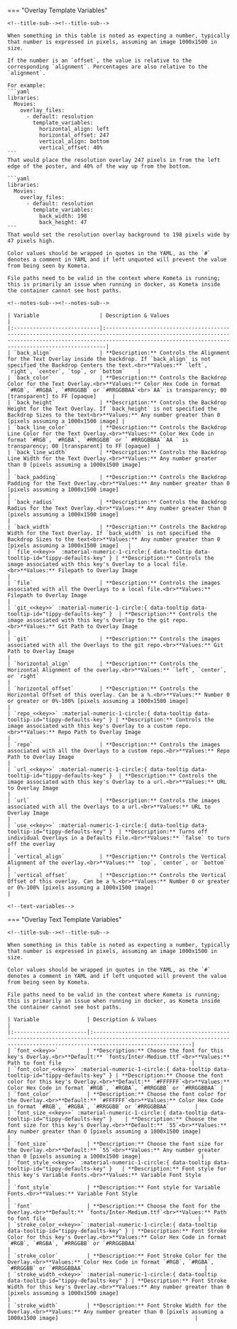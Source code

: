=== "Overlay Template Variables"

    <!--title-sub--><!--title-sub-->

    When something in this table is noted as expecting a number, typically that number is expressed in pixels, assuming an image 1000x1500 in size.

    If the number is an `offset`, the value is relative to the corresponding `alignment`. Percentages are also relative to the `alignment`.
    
    For example:
    ```yaml
    libraries:
      Movies:
        overlay_files:
          - default: resolution
            template_variables:
              horizontal_align: left
              horizontal_offset: 247
              vertical_align: bottom
              vertical_offset: 40%
    ```
    That would place the resolution overlay 247 pixels in from the left edge of the poster, and 40% of the way up from the bottom.
    
    ```yaml
    libraries:
      Movies:
        overlay_files:
          - default: resolution
            template_variables:
              back_width: 198
              back_height: 47
    ```
    That would set the resolution overlay background to 198 pixels wide by 47 pixels high.
    
    Color values should be wrapped in quotes in the YAML, as the `#` denotes a comment in YAML and if left unquoted will prevent the value from being seen by Kometa.
    
    File paths need to be valid in the context where Kometa is running; this is primarily an issue when running in docker, as Kometa inside the container cannot see host paths.
    
    <!--notes-sub--><!--notes-sub-->

    | Variable                   | Description & Values                                                                                                                                                                                              |
    |:---------------------------|:------------------------------------------------------------------------------------------------------------------------------------------------------------------------------------------------------------------|
    | `back_align`               | **Description:** Controls the Alignment for the Text Overlay inside the backdrop. If `back_align` is not specified the Backdrop Centers the text.<br>**Values:** `left`, `right`, `center`, `top`, or `bottom`    |
    | `back_color`               | **Description:** Controls the Backdrop Color for the Text Overlay.<br>**Values:** Color Hex Code in format `#RGB`, `#RGBA`, `#RRGGBB` or `#RRGGBBAA`<br>`AA` is transparency; 00 [transparent] to FF [opaque]     |
    | `back_height`              | **Description:** Controls the Backdrop Height for the Text Overlay. If `back_height` is not specified the Backdrop Sizes to the text<br>**Values:** Any number greater than 0 [pixels assuming a 1000x1500 image] |
    | `back_line_color`          | **Description:** Controls the Backdrop Line Color for the Text Overlay.<br>**Values:** Color Hex Code in format `#RGB`, `#RGBA`, `#RRGGBB` or ` #RRGGBBAA``AA ` is transparency; 00 [transparent] to FF [opaque]  |
    | `back_line_width`          | **Description:** Controls the Backdrop Line Width for the Text Overlay.<br>**Values:** Any number greater than 0 [pixels assuming a 1000x1500 image]                                                              |
    | `back_padding`             | **Description:** Controls the Backdrop Padding for the Text Overlay.<br>**Values:** Any number greater than 0 [pixels assuming a 1000x1500 image]                                                                 |
    | `back_radius`              | **Description:** Controls the Backdrop Radius for the Text Overlay.<br>**Values:** Any number greater than 0 [pixels assuming a 1000x1500 image]                                                                  |
    | `back_width`               | **Description:** Controls the Backdrop Width for the Text Overlay. If `back_width` is not specified the Backdrop Sizes to the text<br>**Values:** Any number greater than 0 [pixels assuming a 1000x1500 image]   |
    | `file_<<key>>` :material-numeric-1-circle:{ data-tooltip data-tooltip-id="tippy-defaults-key" } | **Description:** Controls the image associated with this key's Overlay to a local file.<br>**Values:** Filepath to Overlay Image                                                                                  |
    | `file`                     | **Description:** Controls the images associated with all the Overlays to a local file.<br>**Values:** Filepath to Overlay Image                                                                                   |
    | `git_<<key>>` :material-numeric-1-circle:{ data-tooltip data-tooltip-id="tippy-defaults-key" }  | **Description:** Controls the image associated with this key's Overlay to the git repo.<br>**Values:** Git Path to Overlay Image                                                                                  |
    | `git`                      | **Description:** Controls the images associated with all the Overlays to the git repo.<br>**Values:** Git Path to Overlay Image                                                                                   |
    | `horizontal_align`         | **Description:** Controls the Horizontal Alignment of the overlay.<br>**Values:** `left`, `center`, or `right`                                                                                                    |
    | `horizontal_offset`        | **Description:** Controls the Horizontal Offset of this overlay. Can be a %.<br>**Values:** Number 0 or greater or 0%-100% [pixels assuming a 1000x1500 image]                                                    |
    | `repo_<<key>>` :material-numeric-1-circle:{ data-tooltip data-tooltip-id="tippy-defaults-key" } | **Description:** Controls the image associated with this key's Overlay to a custom repo.<br>**Values:** Repo Path to Overlay Image                                                                                |
    | `repo`                     | **Description:** Controls the images associated with all the Overlays to a custom repo.<br>**Values:** Repo Path to Overlay Image                                                                                 |
    | `url_<<key>>` :material-numeric-1-circle:{ data-tooltip data-tooltip-id="tippy-defaults-key" }  | **Description:** Controls the image associated with this key's Overlay to a url.<br>**Values:** URL to Overlay Image                                                                                              |
    | `url`                      | **Description:** Controls the images associated with all the Overlays to a url.<br>**Values:** URL to Overlay Image                                                                                               |
    | `use_<<key>>` :material-numeric-1-circle:{ data-tooltip data-tooltip-id="tippy-defaults-key" }  | **Description:** Turns off individual Overlays in a Defaults File.<br>**Values:** `false` to turn off the overlay                                                                                                 |
    | `vertical_align`           | **Description:** Controls the Vertical Alignment of the overlay.<br>**Values:** `top`, `center`, or `bottom`                                                                                                      |
    | `vertical_offset`          | **Description:** Controls the Vertical Offset of this overlay. Can be a %.<br>**Values:** Number 0 or greater or 0%-100% [pixels assuming a 1000x1500 image]                                                      |
    
    <!--text-variables-->

=== "Overlay Text Template Variables"

    <!--title-sub--><!--title-sub-->

    When something in this table is noted as expecting a number, typically that number is expressed in pixels, assuming an image 1000x1500 in size.
    
    Color values should be wrapped in quotes in the YAML, as the `#` denotes a comment in YAML and if left unquoted will prevent the value from being seen by Kometa.
    
    File paths need to be valid in the context where Kometa is running; this is primarily an issue when running in docker, as Kometa inside the container cannot see host paths.
    
    | Variable               | Description & Values                                                                                                                                                       |
    |:-----------------------|:---------------------------------------------------------------------------------------------------------------------------------------------------------------------------|
    | `font_<<key>>`         | **Description:** Choose the font for this key's Overlay.<br>**Default:** `fonts/Inter-Medium.ttf`<br>**Values:** Path to font file                                         |
    | `font_color_<<key>>` :material-numeric-1-circle:{ data-tooltip data-tooltip-id="tippy-defaults-key" } | **Description:** Choose the font color for this key's Overlay.<br>**Default:** `#FFFFFF`<br>**Values:** Color Hex Code in format `#RGB`, `#RGBA`, `#RRGGBB` or `#RRGGBBAA` |
    | `font_color`           | **Description:** Choose the font color for the Overlay.<br>**Default:** `#FFFFFF`<br>**Values:** Color Hex Code in format `#RGB`, `#RGBA`, `#RRGGBB` or `#RRGGBBAA`        |
    | `font_size_<<key>>` :material-numeric-1-circle:{ data-tooltip data-tooltip-id="tippy-defaults-key" }    | **Description:** Choose the font size for this key's Overlay.<br>**Default:** `55`<br>**Values:** Any number greater than 0 [pixels assuming a 1000x1500 image]            |
    | `font_size`            | **Description:** Choose the font size for the Overlay.<br>**Default:** `55`<br>**Values:** Any number greater than 0 [pixels assuming a 1000x1500 image]                   |
    | `font_style_<<key>>` :material-numeric-1-circle:{ data-tooltip data-tooltip-id="tippy-defaults-key" }   | **Description:** Font style for this key's Variable Fonts.<br>**Values:** Variable Font Style                                                                              |
    | `font_style`           | **Description:** Font style for Variable Fonts.<br>**Values:** Variable Font Style                                                                                         |
    | `font`                 | **Description:** Choose the font for the Overlay.<br>**Default:** `fonts/Inter-Medium.ttf`<br>**Values:** Path to font file                                                |
    | `stroke_color_<<key>>` :material-numeric-1-circle:{ data-tooltip data-tooltip-id="tippy-defaults-key" } | **Description:** Font Stroke Color for this key's Overlay.<br>**Values:** Color Hex Code in format `#RGB`, `#RGBA`, `#RRGGBB` or `#RRGGBBAA`                               |
    | `stroke_color`         | **Description:** Font Stroke Color for the Overlay.<br>**Values:** Color Hex Code in format `#RGB`, `#RGBA`, `#RRGGBB` or `#RRGGBBAA`                                      |
    | `stroke_width_<<key>>` :material-numeric-1-circle:{ data-tooltip data-tooltip-id="tippy-defaults-key" } | **Description:** Font Stroke Width for this key's Overlay.<br>**Values:** Any number greater than 0 [pixels assuming a 1000x1500 image]                                    |
    | `stroke_width`         | **Description:** Font Stroke Width for the Overlay.<br>**Values:** Any number greater than 0 [pixels assuming a 1000x1500 image]                                           |



